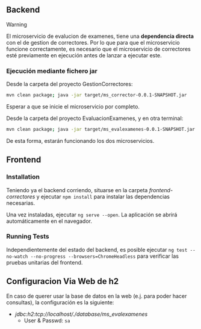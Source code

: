 ## Backend
> [!Warning]
> El microservicio de evalucion de examenes, tiene una **dependencia directa** con el de gestion de correctores. Por lo que para que el microservicio funcione correctamente, es necesario que el microservicio de correctores esté previamente en ejecución antes de lanzar a ejecutar este.

### Ejecución mediante fichero jar
Desde la carpeta del proyecto GestionCorrectores: 
```bash
mvn clean package; java -jar target/ms_corrector-0.0.1-SNAPSHOT.jar
```
Esperar a que se inicie el microservicio por completo.

Desde la carpeta del proyecto EvaluacionExamenes, y en otra terminal: 
```bash 
mvn clean package; java -jar target/ms_evalexamenes-0.0.1-SNAPSHOT.jar
```
De esta forma, estarán funcionando los dos microservicios.

## Frontend
### Installation
Teniendo ya el backend corriendo, situarse en la carpeta *frontend-correctores* y ejecutar `npm install` para instalar las dependencias necesarias.

Una vez instaladas, ejecutar `ng serve --open`. La aplicación se abrirá automáticamente en el navegador.

### Running Tests
Independientemente del estado del backend, es posible ejecutar `ng test --no-watch --no-progress --browsers=ChromeHeadless` para verificar las pruebas unitarias del frontend.

## Configuracion Via Web de h2
En caso de querer usar la base de datos en la web (e.j. para poder hacer consultas), la configuración es la siguiente:
- *jdbc:h2:tcp://localhost/./database/ms_evalexamenes*
    - User & Passwd: `sa`